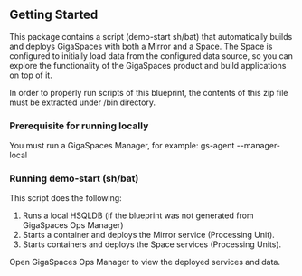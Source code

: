 ## Getting Started
This package contains a script (demo-start sh/bat) that automatically builds and deploys GigaSpaces with both a Mirror and a Space. The Space is configured to initially load data from the configured data source, so you can explore the functionality of the GigaSpaces product and build applications on top of it.
  
In order to properly run scripts of this blueprint, the contents of this zip file must be extracted under <GigaSpaces home>/bin directory.

### Prerequisite for running locally
You must run a GigaSpaces Manager, for example:
gs-agent --manager-local

### Running demo-start (sh/bat)
This script does the following:

1. Runs a local HSQLDB (if the blueprint was not generated from GigaSpaces Ops Manager)
2. Starts a container and deploys the Mirror service (Processing Unit).
3. Starts containers and deploys the Space services (Processing Units).

Open GigaSpaces Ops Manager to view the deployed services and data.